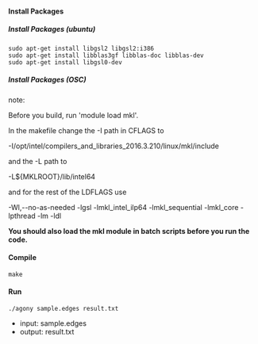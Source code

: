 #### Install Packages

##### Install Packages (ubuntu)

```
sudo apt-get install libgsl2 libgsl2:i386
sudo apt-get install libblas3gf libblas-doc libblas-dev
sudo apt-get install libgsl0-dev
```

##### Install Packages (OSC)

note:

Before you build, run 'module load mkl'. 

In the makefile change the -I path in CFLAGS to
 
-I/opt/intel/compilers_and_libraries_2016.3.210/linux/mkl/include
 
and the -L path to
 
-L${MKLROOT}/lib/intel64
 
and for the rest of the LDFLAGS use
 
-Wl,--no-as-needed -lgsl -lmkl_intel_ilp64 -lmkl_sequential -lmkl_core -lpthread -lm -ldl
 
**You should also load the mkl module in batch scripts before you run the code.**

#### Compile

```
make
```

#### Run

```
./agony sample.edges result.txt
```

* input: sample.edges 
* output: result.txt